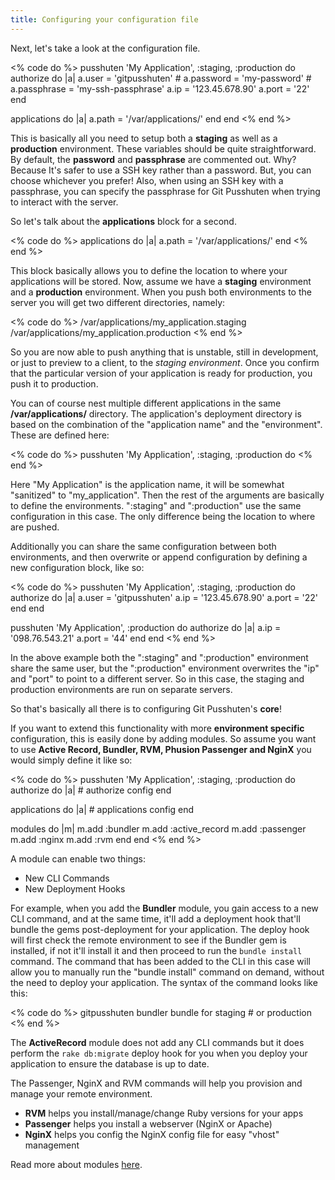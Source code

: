 ```yaml
---
title: Configuring your configuration file
---
```


Next, let's take a look at the configuration file.

<% code do %>
pusshuten 'My Application', :staging, :production do
  authorize do |a|
    a.user       = 'gitpusshuten'
    # a.password   = 'my-password'
    # a.passphrase = 'my-ssh-passphrase'
    a.ip         = '123.45.678.90'
    a.port       = '22'
  end

  applications do |a|
    a.path = '/var/applications/'
  end
end
<% end %>

This is basically all you need to setup both a **staging** as well as a **production** environment. These variables should be quite straightforward. By default, the **password** and **passphrase** are commented out. Why? Because It's safer to use a SSH key rather than a password. But, you can choose whichever you prefer! Also, when using an SSH key with a passphrase, you can specify the passphrase for Git Pusshuten when trying to interact with the server.

So let's talk about the **applications** block for a second.

<% code do %>
applications do |a|
  a.path = '/var/applications/'
end
<% end %>

This block basically allows you to define the location to where your applications will be stored. Now, assume we have a **staging** environment and a **production** environment. When you push both environments to the server you will get two different directories, namely:

<% code do %>
/var/applications/my_application.staging
/var/applications/my_application.production
<% end %>

So you are now able to push anything that is unstable, still in development, or just to preview to a client, to the *staging environment*. Once you confirm that the particular version of your application is ready for production, you push it to production.

You can of course nest multiple different applications in the same **/var/applications/** directory. The application's deployment directory is based on the combination of the "application name" and the "environment". These are defined here:

<% code do %>
pusshuten 'My Application', :staging, :production do
<% end %>

Here "My Application" is the application name, it will be somewhat "sanitized" to "my_application". Then the rest of the arguments are basically to define the environments. ":staging" and ":production" use the same configuration in this case. The only difference being the location to where are pushed.

Additionally you can share the same configuration between both environments, and then overwrite or append configuration by defining a new configuration block, like so:

<% code do %>
pusshuten 'My Application', :staging, :production do
  authorize do |a|
    a.user   = 'gitpusshuten'
    a.ip     = '123.45.678.90'
    a.port   = '22'
  end
end

pusshuten 'My Application', :production do
  authorize do |a|
    a.ip     = '098.76.543.21'
    a.port   = '44'
  end
end
<% end %>

In the above example both the ":staging" and ":production" environment share the same user, but the ":production" environment overwrites the "ip" and "port" to point to a different server. So in this case, the staging and production environments are run on separate servers.

So that's basically all there is to configuring Git Pusshuten's __core__!

If you want to extend this functionality with more **environment specific** configuration, this is easily done by adding modules.
So assume you want to use **Active Record, Bundler, RVM, Phusion Passenger and NginX** you would simply define it like so:

<% code do %>
pusshuten 'My Application', :staging, :production do
  authorize do |a|
    # authorize config
  end

  applications do |a|
    # applications config
  end

  modules do |m|
    m.add :bundler
    m.add :active_record
    m.add :passenger
    m.add :nginx
    m.add :rvm
  end
end
<% end %>

A module can enable two things:

* New CLI Commands
* New Deployment Hooks

For example, when you add the **Bundler** module, you gain access to a new CLI command, and at the same time, it'll add a deployment hook that'll bundle the gems post-deployment for your application. The deploy hook will first check the remote environment to see if the Bundler gem is installed, if not it'll install it and then proceed to run the `bundle install` command. The command that has been added to the CLI in this case will allow you to manually run the "bundle install" command on demand, without the need to deploy your application. The syntax of the command looks like this:

<% code do %>
gitpusshuten bundler bundle for staging # or production
<% end %>

The **ActiveRecord** module does not add any CLI commands but it does perform the `rake db:migrate` deploy hook for you when you deploy your application to ensure the database is up to date.

The Passenger, NginX and RVM commands will help you provision and manage your remote environment.

* __RVM__ helps you install/manage/change Ruby versions for your apps
* __Passenger__ helps you install a webserver (NginX or Apache)
* __NginX__ helps you config the NginX config file for easy "vhost" management

Read more about modules [here](/documentation/modules/).